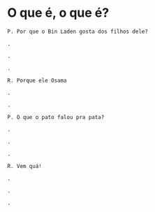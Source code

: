 # O que é, o que é?
```
P. Por que o Bin Laden gosta dos filhos dele?

.

.

.

R. Porque ele Osama

.

.

P. O que o pato falou pra pata?

.

.

.

R. Vem quá!

.

.

.
```
